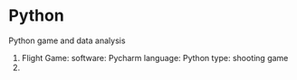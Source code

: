 # Python
Python game and data analysis
1. Flight Game:
   software: Pycharm
   language: Python
   type: shooting game
2. 
